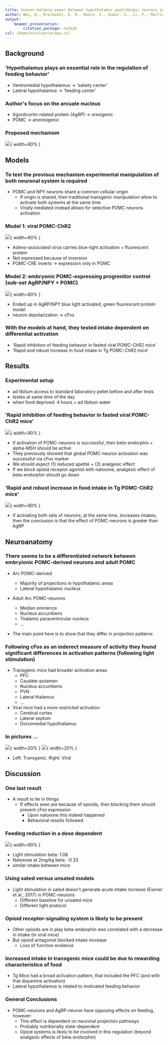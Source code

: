 ```yaml
---
title: Uneven balance power between hypothalamic peptidergic neurons in the control of feeding
author: Wei, Q., Krolewski, D. M., Moore, S., Kumar, V., Li, F., Martin, B., Tomer, R., Murphy, G. G., Deisseroth, K., Watson, S. J., & Akil, H. (2018). Uneven balance of power between hypothalamic peptidergic neurons in the control of feeding. Proceedings of the National Academy of Sciences, 115(40), E9489–E9498. https://doi.org/10.1073/pnas.1802237115
output:
	beamer_presentation:
		citation_package: natbib
csl: /home/nicoluarte/apa.csl
---
```


## Background

### 'Hypothalamus plays an essential role in the regulation of feeding behavior'
- Ventromedial hypothalamus -> 'satiety center'
- Lateral hypothalamus -> 'feeding center'

### Author's focus on the arcuate nucleus
- Agouticortin related protein (AgRP) -> orexigenic
- POMC -> anorexigenic

### Proposed mechanism
![](/home/nicoluarte/Downloads/mechanism.png){ width=80% }

## Models

### To test the previous mechanism experimental manipulation of both neuronal system is required

- POMC and NPY neurons share a common cellular origin
	- If origin is shared, then traditional transgenic manipulation allow to activate both systems at the same time
	- Virally mediated instead allows for selective POMC neurons activation


### Model 1: viral POMC-ChR2
![](/home/nicoluarte/Downloads/cre2.png){ width=80% }

- Adeno-associated virus carries blue-light activation + fluorescent protein
- Not expressed because of inversion
- POMC-CRE inverts -> expression only in POMC


### Model 2: embryonic POMC-expressing progrenitor control (sub-set AgRP/NPY + POMC)
![](/home/nicoluarte/Downloads/cre.png){ width=80% }

- Ended up in AgRP/NPY blue light activated, green fluorescent protein model
- neuron depolarization -> cFos

### With the models at hand, they tested intake dependent on differential activation

- 'Rapid inhibition of feeding behavior in fasted viral POMC-ChR2 mice'
- 'Rapid and robust increase in food intake in Tg POMC-ChR2 mice'


## Results

### Experimental setup

- ad libitum access to standard laboratory pellet before and after tests
- testes at same time of the day
- when food deprived: 4 hours + ad libitum water

### 'Rapid inhibition of feeding behavior in fasted viral POMC-ChR2 mice'
![](/home/nicoluarte/Downloads/exp1.png){ width=90% }

- If activation of POMC-neurons is successful, then beta-endorphin + alpha-MSH should be active
- They previously showed that global POMC-neuron activation was successful via cFos marker
- We should expect (1) reduced apetite + (2) analgesic effect
- If we block opioid receptor agonist with naloxone, analgesic effect of beta-endorphin should go down

### 'Rapid and robust increase in food intake in Tg POMC-ChR2 mice'
![](/home/nicoluarte/Downloads/exptg.png){ width=90% }

- If activating both sets of neurons, at the same time, increases intakes, then the conclusion is that the effect of POMC-neurons is greater than AgRP

## Neuroanatomy

### There seems to be a differentiated network between embryionic POMC-derived neurons and adult POMC

- Arc POMC-derived 
	- Majority of projections in hypothalamic areas
	- Lateral hypothalamic nucleus

- Adult Arc POMC-neurons
	- Median eminence
	- Nucleus accumbens
	- Thalamic paraventricular nucleus
	- ...

- The main point here is to show that they differ in projection patterns

### Following cFos as an inderect measure of activity they found significant differences in activation patterns (following light stimulation)

- Transgenic mice had broader activation areas
	- PFC
	- Caudate-putamen
	- Nucleus accumbens
	- PVN
	- Lateral thalamus
	- ...
- Viral mice had a more restricted activation
	- Cerebral cortex
	- Lateral septum
	- Dorsomedial hypothalamus

### In pictures ...

![](/home/nicoluarte/Downloads/tgmice.png){ width=20% } ![](/home/nicoluarte/Downloads/viramice.png){ width=20% }

- Left: Transgenic; Right: Viral

## Discussion

### One last result

- A result to tie in things
	- If effects seen are because of opioids, then blocking them should prevent cFos expression
		- Upon naloxone this indeed happened
		- Behavioral results followed

### Feeding reduction in a dose dependent
![](/home/nicoluarte/Downloads/last.png){ width=90% }

- Light stimulation beta: 1.08
- Naloxone at 2mg/kg beta: -0.33
- similar intake between mice

### Using sated versus unsated models

- Light stimulation in sated doesn't generate acute intake increase (Essner et al., 2017) in POMC-neurons
	- Different baseline for unsated mice
	- Different light protocol

### Opioid receptor-signaling system is likely to be present

- Other opioids are in play beta-endorphin was correlated with a decrease in intake (in viral mice)
- But opioid antagonist blocked intake increase
	- Loss of function evidence

### Increased intake in transgenic mice could be due to rewarding characteristics of food
- Tg Mice had a broad activation pattern, that included the PFC (and with that dopamine activation)
- Lateral hypothalamus is related to motivated feeding behavior

### General Conclusions

- POMC-neurons and AgRP-neuron have opposing effects on feeding, however:
	- This effect is dependent on neuronal projection pathways
	- Probably nutritionally state-dependent
	- Opiod systems is likely to be involved in this regulation (beyond analgesic effects of beta-endorphin)
